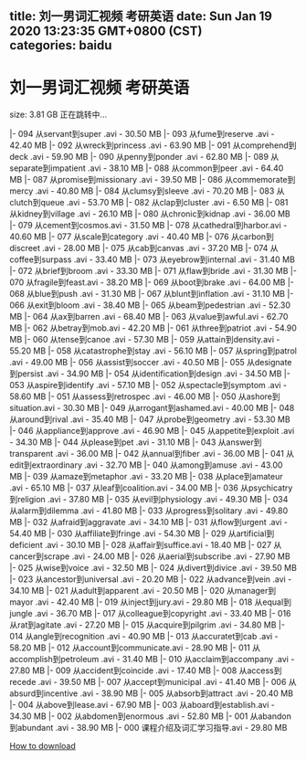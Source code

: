 
title: 刘一男词汇视频 考研英语
date: Sun Jan 19 2020 13:23:35 GMT+0800 (CST)    
categories: baidu
---

# 刘一男词汇视频 考研英语
size: 3.81 GB
 正在跳转中...
 
|- 094 从servant到super .avi - 30.50 MB
|- 093 从fume到reserve .avi - 42.40 MB
|- 092 从wreck到princess .avi - 63.90 MB
|- 091 从comprehend到deck .avi - 59.90 MB
|- 090 从penny到ponder .avi - 62.80 MB
|- 089 从separate到impatient .avi - 38.10 MB
|- 088 从common到peer .avi - 64.40 MB
|- 087 从promise到missionary .avi - 39.50 MB
|- 086 从commemorate到mercy .avi - 40.80 MB
|- 084 从clumsy到sleeve .avi - 70.20 MB
|- 083 从clutch到queue .avi - 53.70 MB
|- 082 从clap到cluster .avi - 6.50 MB
|- 081 从kidney到village .avi - 26.10 MB
|- 080 从chronic到kidnap .avi - 36.00 MB
|- 079 从cement到cosmos.avi - 31.50 MB
|- 078 从cathedral到harbor.avi - 40.60 MB
|- 077 从scale到category .avi - 40.40 MB
|- 076 从carbon到discreet .avi - 28.00 MB
|- 075 从cab到canvas .avi - 37.20 MB
|- 074 从coffee到surpass .avi - 33.40 MB
|- 073 从eyebrow到internal .avi - 31.40 MB
|- 072 从brief到broom .avi - 33.30 MB
|- 071 从flaw到bride .avi - 31.30 MB
|- 070 从fragile到feast.avi - 38.20 MB
|- 069 从boot到brake .avi - 64.00 MB
|- 068 从blue到push .avi - 31.30 MB
|- 067 从blunt到inflation .avi - 31.10 MB
|- 066 从exit到bloom .avi - 38.40 MB
|- 065 从beam到pedestrian .avi - 52.30 MB
|- 064 从ax到barren .avi - 68.40 MB
|- 063 从value到awful.avi - 62.70 MB
|- 062 从betray到mob.avi - 42.20 MB
|- 061 从three到patriot .avi - 54.90 MB
|- 060 从tense到canoe .avi - 57.30 MB
|- 059 从attain到density.avi - 55.20 MB
|- 058 从catastrophe到stay .avi - 56.10 MB
|- 057 从spring到patrol .avi - 49.00 MB
|- 056 从assist到soccer .avi - 40.50 MB
|- 055 从designate到persist .avi - 34.90 MB
|- 054 从identification到design .avi - 34.50 MB
|- 053 从aspire到identify .avi - 57.10 MB
|- 052 从spectacle到symptom .avi - 58.60 MB
|- 051 从assess到retrospec .avi - 46.00 MB
|- 050 从ashore到situation.avi - 30.30 MB
|- 049 从arrogant到ashamed.avi - 40.00 MB
|- 048 从around到rival .avi - 35.40 MB
|- 047 从probe到geometry .avi - 53.30 MB
|- 046 从appliance到approve .avi - 46.90 MB
|- 045 从appetite到exploit .avi - 34.30 MB
|- 044 从please到pet .avi - 31.10 MB
|- 043 从answer到transparent .avi - 36.00 MB
|- 042 从annual到fiber .avi - 36.00 MB
|- 041 从edit到extraordinary .avi - 32.70 MB
|- 040 从among到amuse .avi - 43.00 MB
|- 039 从amaze到metaphor .avi - 33.20 MB
|- 038 从place到amateur .avi - 65.10 MB
|- 037 从leaf到coalition.avi - 34.00 MB
|- 036 从psychicatry到religion .avi - 37.80 MB
|- 035 从evil到physiology .avi - 49.30 MB
|- 034 从alarm到dilemma .avi - 41.80 MB
|- 033 从progress到solitary .avi - 49.80 MB
|- 032 从afraid到aggravate .avi - 34.10 MB
|- 031 从flow到urgent .avi - 54.40 MB
|- 030 从affiliate到fringe .avi - 54.30 MB
|- 029 从artificial到deficient .avi - 30.10 MB
|- 028 从affair到suffice.avi - 18.40 MB
|- 027 从cancer到scrape .avi - 24.00 MB
|- 026 从aerial到subscribe .avi - 27.90 MB
|- 025 从wise到voice .avi - 32.50 MB
|- 024 从divert到divice .avi - 39.50 MB
|- 023 从ancestor到universal .avi - 20.20 MB
|- 022 从advance到vein .avi - 34.10 MB
|- 021 从adult到apparent .avi - 20.50 MB
|- 020 从manager到mayor .avi - 42.40 MB
|- 019 从inject到jury.avi - 29.80 MB
|- 018 从equal到jungle .avi - 36.70 MB
|- 017 从colleague到copyright .avi - 33.40 MB
|- 016 从rat到agitate .avi - 27.20 MB
|- 015 从acquire到pilgrim .avi - 34.80 MB
|- 014 从angle到recognition .avi - 40.90 MB
|- 013 从accuratet到cab .avi - 58.20 MB
|- 012 从account到communicate.avi - 28.90 MB
|- 011 从accomplish到petroleum .avi - 31.40 MB
|- 010 从acclaim到accompany .avi - 27.80 MB
|- 009 从accident到coincide .avi - 17.40 MB
|- 008 从access到recede .avi - 39.50 MB
|- 007 从accept到municipal .avi - 41.40 MB
|- 006 从absurd到incentive .avi - 38.90 MB
|- 005 从absorb到attract .avi - 20.40 MB
|- 004 从above到lease.avi - 67.90 MB
|- 003 从aboard到establish.avi - 34.30 MB
|- 002 从abdomen到enormous .avi - 52.80 MB
|- 001 从abandon到abundant .avi - 38.90 MB
|- 000 课程介绍及词汇学习指导.avi - 29.80 MB

[How to download](https://bpcam.bemobtrk.com/go/2ceec3aa-1ca2-46d6-b9ff-aaa5c184517c?jno=163)